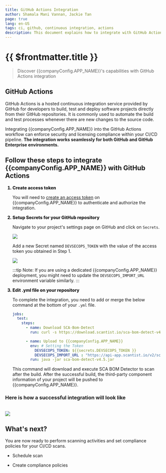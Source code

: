 ```yaml
---
title: GitHub Actions Integration
author: Shamala Mani Vannan, Jackie Tan
page: true
lang: en-US
tags: ci, github, continuous integration, actions
description: This document explains how to integrate with GitHub Actions
---
```


<script setup>
import { companyConfig } from '../../../config/companyConfig.js'
</script>
<style scoped>
    ol>li {
        font-weight: 800;
    }
</style>

<ClientOnly>

# {{ $frontmatter.title }}

> Discover {{companyConfig.APP_NAME}}'s capabilities with GitHub Actions integration

## GitHub Actions

GitHub Actions is a hosted continuous integration service provided by GitHub for developers to build, test and deploy software projects directly from their GitHub repositories. It is commonly used to automate the build and test processes whenever there are new changes to the source code.

Integrating {{companyConfig.APP_NAME}} into the GitHub Actions workflow can enforce security and licensing compliance within your CI/CD pipeline. **The integration works seamlessly for both GitHub and GitHub Enterprise environments.**

## Follow these steps to integrate {{companyConfig.APP_NAME}} with GitHub Actions

<ol>

<li>Create access token</li>

You will need to <a href="../Settings/Access-Tokens">create an access token</a> on {{companyConfig.APP_NAME}} to authenticate and authorize the integration.

<li>Setup Secrets for your GitHub repository</li>

Navigate to your project's settings page on GitHub and click on `Secrets`.

<img src="/images/Build-based-Scan-CICD-Pipeline/github/step2.1.png"/>

Add a new Secret named `DEVSECOPS_TOKEN` with the value of the access token you obtained in Step 1.

<img src="/images/Build-based-Scan-CICD-Pipeline/github/step2.2.png"/>

:::tip
Note: If you are using a dedicated {{companyConfig.APP_NAME}} deployment, you might need to update the `DEVSECOPS_IMPORT_URL` environment variable similarly.
:::

<li>Edit .yml file on your repository</li>

To complete the integration, you need to add or merge the below command at the bottom of your `.yml` file.

```yaml
jobs:
  test:
    steps:
      - name: Download SCA-Bom-Detect
        run: curl -s https://download.scantist.io/sca-bom-detect-v4.5.jar --output sca-bom-detect-v4.5.jar

      - name: Upload to {{companyConfig.APP_NAME}}
        env: # Setting the Token
          DEVSECOPS_TOKEN: ${{secrets.DEVSECOPS_TOKEN }}
          DEVSECOPS_IMPORT_URL : "https://api-app.scantist.io/v2/scans/ci-scan/"
        run: java -jar sca-bom-detect-v4.5.jar
```

This command will download and execute SCA BOM Detector to scan after the build. After the successful build, the third-party component information of your project will be pushed to {{companyConfig.APP_NAME}}.

</ol>

### Here is how a successful integration will look like

<br />

<img src="/images/Build-based-Scan-CICD-Pipeline/github/success.png" />

## What's next?

You are now ready to perform scanning activities and set compliance policies for your CI/CD scans.

- Schedule scan

- Create compliance policies

</ClientOnly>
